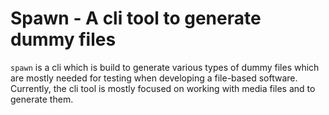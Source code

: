 # Spawn - A cli tool to generate dummy files

`spawn` is a cli which is build to generate various types of dummy files which
are mostly needed for testing when developing a file-based software. Currently,
the cli tool is mostly focused on working with media files and to generate 
them.
